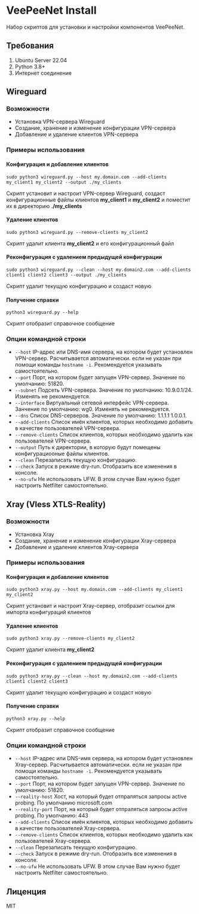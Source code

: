 # VeePeeNet Install

Набор скриптов для установки и настройки компонентов VeePeeNet.

## Требования

1. Ubuntu Server 22.04
2. Python 3.8+
3. Интернет соединение

## Wireguard

### Возможности

- Установка VPN-сервера Wireguard
- Создание, хранение и изменение конфигурации VPN-сервера
- Добавление и удаление клиентов VPN-сервера

### Примеры использования

#### Конфигурация и добавление клиентов

```commandline
sudo python3 wireguard.py --host my.domain.com --add-clients my_client1 my_client2 --output ./my_clients
```
Скрипт установит и настроит VPN-сервер Wireguard,
создаст конфигурационные файлы клиентов **my_client1** и **my_client2** и поместит их в директорию **./my_clients**

#### Удаление клиентов

```commandline
sudo python3 wireguard.py --remove-clients my_client2
```
Скрипт удалит клиента **my_client2** и его конфигурационный файл

#### Реконфигурация с удалением предыдущей конфигурации

```commandline
sudo python3 wireguard.py --clean --host my.domain2.com --add-clients client1 client2 client3 --output ./my_clients
```
Скрипт удалит текущую конфигурацию и создаст новую

#### Получение справки

```commandline
python3 wireguard.py --help
```
Скрипт отобразит справочное сообщение

### Опции командной строки

- ```--host``` IP-адрес или DNS-имя сервера, на котором будет установлен VPN-сервер. Расчитывается автоматически.
если не указан при помощи команды ```hostname -i```. Рекомендуется указывать самостоятельно.
- ```--port``` Порт, на котором будет запущен VPN-сервер. Значение по умолчанию: 51820.
- ```--subnet``` Подсеть VPN-сервера. Значение по умолчанию: 10.9.0.1/24. Изменять не рекомендуется.
- ```--interface``` Виртуальный сетевой интерфейс VPN-сервера. Занчение по умолчанию: wg0. Изменять не рекомендуется.
- ```--dns``` Список DNS-серверов. Значение по умолчанию: 1.1.1.1 1.0.0.1.
- ```--add-clients``` Список имён клиентов, которых необходимо добавить в качестве пользователей VPN-сервера.
- ```--remove-clients``` Список клиентов, которых необходимо удалить как пользователей VPN-сервера.
- ```--output``` Путь к директории, в которую будут помещены конфигурациооные файлы клиентов.
- ```--clean``` Перезаписать текущую конфигурацию.
- ```--check``` Запуск в режиме dry-run. Отобразить все изменения в консоле.
- ```--no-ufw``` Не использовать UFW. В этом случае Вам нужно будет настроить Netfilter самостоятельно.

## Xray (Vless XTLS-Reality)

### Возможности

- Установка Xray
- Создание, хранение и изменение конфигурации Xray-сервера
- Добавление и удаление клиентов Xray-сервера

### Примеры использования

#### Конфигурация и добавление клиентов

```commandline
sudo python3 xray.py --host my.domain.com --add-clients my_client1 my_client2
```
Скрипт установит и настроит Xray-сервер,
отобразит ссылки для импорта конфигураций клиентов

#### Удаление клиентов

```commandline
sudo python3 xray.py --remove-clients my_client2
```
Скрипт удалит клиента **my_client2**

#### Реконфигурация с удалением предыдущей конфигурации

```commandline
sudo python3 xray.py --clean --host my.domain2.com --add-clients client1 client2 client3 
```
Скрипт удалит текущую конфигурацию и создаст новую

#### Получение справки

```commandline
python3 xray.py --help
```
Скрипт отобразит справочное сообщение

### Опции командной строки

- ```--host``` IP-адрес или DNS-имя сервера, на котором будет установлен Xray-сервер. Расчитывается автоматически.
если не указан при помощи команды ```hostname -i```. Рекомендуется указывать самостоятельно.
- ```--port``` Порт, на котором будет запущен VPN-сервер. Значение по умолчанию: 51820.
- ```--reality-host``` Хост, на который будет отпраляться запросы active probing. По умолчанию microsoft.com 
- ```--reality-port``` Порт, на который будет отпраляться запросы active probing. По умолчанию: 443
- ```--add-clients``` Список имён клиентов, которых необходимо добавить в качестве пользователей Xray-сервера.
- ```--remove-clients``` Список клиентов, которых необходимо удалить как пользователей Xray-сервера.
- ```--clean``` Перезаписать текущую конфигурацию.
- ```--check``` Запуск в режиме dry-run. Отобразить все изменения в консоле.
- ```--no-ufw``` Не использовать UFW. В этом случае Вам нужно будет настроить Netfilter самостоятельно.

## Лиценция
MIT
